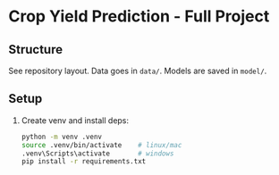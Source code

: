 # Crop Yield Prediction - Full Project

## Structure
See repository layout. Data goes in `data/`. Models are saved in `model/`.

## Setup
1. Create venv and install deps:
   ```bash
   python -m venv .venv
   source .venv/bin/activate    # linux/mac
   .venv\Scripts\activate       # windows
   pip install -r requirements.txt
